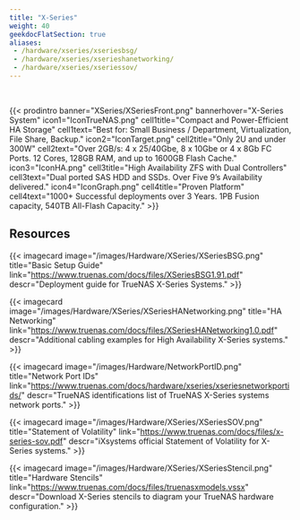 ```yaml
---
title: "X-Series"
weight: 40
geekdocFlatSection: true
aliases:
 - /hardware/xseries/xseriesbsg/
 - /hardware/xseries/xserieshanetworking/
 - /hardware/xseries/xseriessov/
---
```

<br>

{{< prodintro banner="XSeries/XSeriesFront.png" bannerhover="X-Series System"
icon1="IconTrueNAS.png" cell1title="Compact and Power-Efficient HA Storage" cell1text="Best for: Small Business / Department, Virtualization, File Share, Backup."
icon2="IconTarget.png" cell2title="Only 2U and under 300W" cell2text="Over 2GB/s: 4 x 25/40Gbe, 8 x 10Gbe or 4 x 8Gb FC Ports. 12 Cores, 128GB RAM, and up to 1600GB Flash Cache."
icon3="IconHA.png" cell3title="High Availability ZFS with Dual Controllers" cell3text="Dual ported SAS HDD and SSDs. Over Five 9’s Availability delivered."
icon4="IconGraph.png" cell4title="Proven Platform" cell4text="1000+ Successful deployments over 3 Years. 1PB Fusion capacity, 540TB All-Flash Capacity." >}}

## Resources

<div class="docs-sections">

{{< imagecard image="/images/Hardware/XSeries/XSeriesBSG.png" title="Basic Setup Guide" link="https://www.truenas.com/docs/files/XSeriesBSG1.91.pdf"
descr="Deployment guide for TrueNAS X-Series Systems." >}}

{{< imagecard image="/images/Hardware/XSeries/XSeriesHANetworking.png" title="HA Networking" link="https://www.truenas.com/docs/files/XSeriesHANetworking1.0.pdf"
descr="Additional cabling examples for High Availability X-Series systems." >}}

{{< imagecard image="/images/Hardware/NetworkPortID.png" title="Network Port IDs" link="https://www.truenas.com/docs/hardware/xseries/xseriesnetworkportids/"
descr="TrueNAS identifications list of TrueNAS X-Series systems network ports." >}}

{{< imagecard image="/images/Hardware/XSeries/XSeriesSOV.png" title="Statement of Volatility" link="https://www.truenas.com/docs/files/x-series-sov.pdf"
descr="iXsystems official Statement of Volatility for X-Series systems." >}}

{{< imagecard image="/images/Hardware/XSeries/XSeriesStencil.png" title="Hardware Stencils" link="https://www.truenas.com/docs/files/truenasxmodels.vssx"
descr="Download X-Series stencils to diagram your TrueNAS hardware configuration." >}}

</div>
